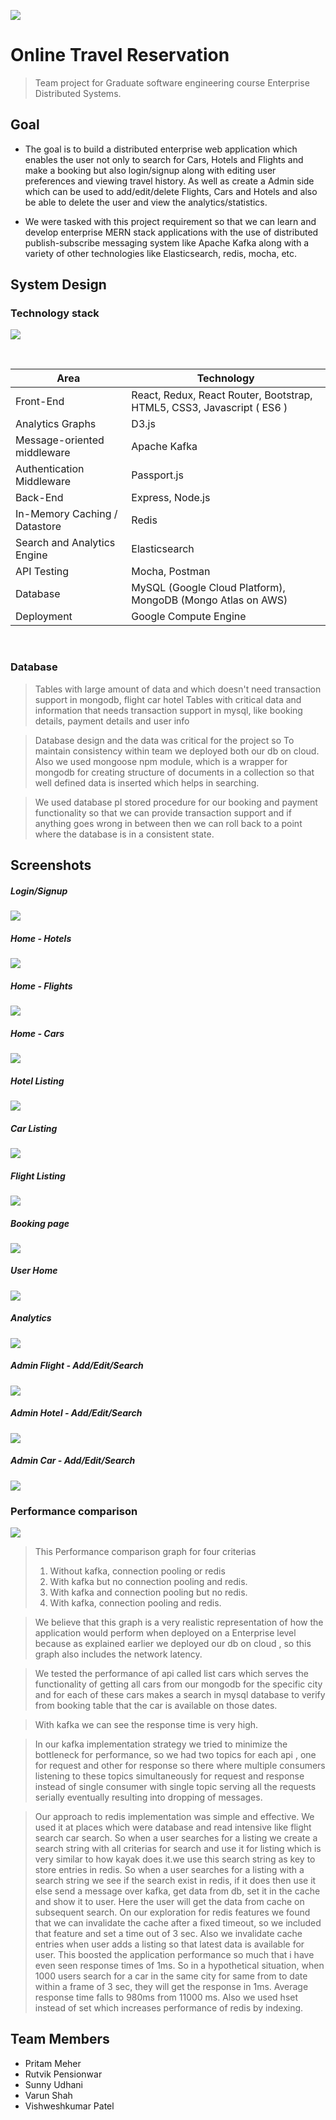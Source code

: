 <link rel="stylesheet" href="readme-src/modest.css">

![](readme-src/logo.png)


# Online Travel Reservation

> Team project for Graduate software engineering course Enterprise Distributed Systems.

## Goal

* The goal is to build a distributed enterprise web application which enables the user not only to search for Cars, Hotels and Flights and make a booking but also login/signup along with editing user preferences and viewing travel history. As well as create a Admin side which can be used to add/edit/delete Flights, Cars and Hotels and also be able to delete the user and view the analytics/statistics.

* We were tasked with this project requirement so that we can learn and develop enterprise MERN stack applications with the use of distributed publish-subscribe messaging system like Apache Kafka along with a variety of other technologies like Elasticsearch, redis, mocha, etc.

## System Design

### Technology stack

![](readme-src/kayak.png)

<br/>
<table>
<thead>
<tr>
<th>Area</th>
<th>Technology</th>
</tr>
</thead>
<tbody>
	<tr>
		<td>Front-End</td>
		<td>React, Redux, React Router, Bootstrap, HTML5, CSS3, Javascript ( ES6 )</td>
	</tr>
	<tr>
		<td>Analytics Graphs</td>
		<td>D3.js</td>
	</tr>
	<tr>
		<td>Message-oriented middleware</td>
		<td>Apache Kafka</td>
	</tr>
	<tr>
		<td>Authentication Middleware</td>
		<td>Passport.js</td>
	</tr>
	<tr>
		<td>Back-End</td>
		<td>Express, Node.js</td>
	</tr>
	<tr>
		<td>In-Memory Caching / Datastore</td>
		<td>Redis</td>
	</tr>
	<tr>
		<td>Search and Analytics Engine</td>
		<td>Elasticsearch</td>
	</tr>
	<tr>
		<td>API Testing</td>
		<td>Mocha, Postman</td>
	</tr>
	<tr>
		<td>Database</td>
		<td>MySQL (Google Cloud Platform), MongoDB (Mongo Atlas on AWS)</td>
	</tr>
    <tr>
		<td>Deployment</td>
		<td>Google Compute Engine</td>
	</tr>
</tbody>
</table>
<br/>

### Database
> Tables with large amount of data and which doesn't need transaction support in mongodb, flight car hotel
Tables with critical data and information that needs transaction support in mysql, like booking details, payment details and user info

> Database design and the data was critical for the project so To maintain consistency within team we deployed both our db on cloud. Also we used mongoose npm module, which is a wrapper for mongodb for creating structure of documents in a collection so that well defined data is inserted which helps in searching.

> We used database pl stored procedure for our booking and payment functionality so that we can provide transaction support and if anything goes wrong in between then we can roll back to a point where the database is in a consistent state.



## Screenshots

##### Login/Signup

![](readme-src/signup.png)

##### Home - Hotels

![](readme-src/home1.png)

##### Home - Flights

![](readme-src/home2.png)

##### Home - Cars

![](readme-src/home3.png)

##### Hotel Listing

![](readme-src/hotel.png)

##### Car Listing

![](readme-src/car.png)

##### Flight Listing

![](readme-src/flight.png)

##### Booking page

![](readme-src/booking.png)

##### User Home

![](readme-src/userhome.png)

##### Analytics

![](readme-src/analytics.jpg)

##### Admin Flight - Add/Edit/Search

![](readme-src/adminflight.png)

##### Admin Hotel - Add/Edit/Search

![](readme-src/adminhotel.png)

##### Admin Car - Add/Edit/Search

![](readme-src/admincar.png)


### Performance comparison


![](readme-src/20171206054407.jpg)


> This Performance comparison graph for four criterias 
> 1. Without kafka, connection pooling or redis
> 2. With kafka but no connection pooling and redis.
> 3. With kafka and connection pooling but no redis.
> 4. With kafka, connection pooling and redis.
 
> We believe that this graph is a very realistic representation of how the application would perform when deployed on a Enterprise level because as explained earlier we deployed our db on cloud , so this graph also includes the network latency.

> We tested the performance of api called list cars  which serves the functionality of getting all cars from our mongodb for the specific city and for each of these cars makes a search in mysql database to verify from booking table that the car is available on those dates.

> With kafka we can see the response time is very high.

> In our kafka implementation  strategy we tried to minimize the bottleneck for performance, so we had two topics for each api , one for request and other for response so there where multiple consumers listening to these topics simultaneously for request and response instead of single consumer with single topic serving all the requests serially eventually resulting into dropping of messages.

> Our approach to redis implementation was simple and effective. We used it at places which were database and read intensive like flight search car search. So when a user searches for a listing we create a search string with all criterias for search and use it for listing which is very similar to how kayak does it.we use this search string as key to store entries in redis. So when a user searches for  a listing with a search string we see if the search exist in redis, if it does then use it else send a message over kafka, get data from db, set it in the cache and show it to user. Here the user will get the data from cache on subsequent search. On our exploration for redis features we found that we can invalidate the cache after a fixed timeout, so we included that feature and set a time out of 3 sec. Also we invalidate cache entries when user adds a listing so that latest data is available for user. This boosted the application performance so much that i have even seen response times of 1ms. So in a hypothetical situation, when 1000 users search for a car in the same city for same from to date within a frame of 3 sec, they will get the response in 1ms.
Average response time falls to 980ms from 11000 ms.
Also we used hset instead of set which increases performance of redis by indexing.




## Team Members

*	Pritam Meher
*	Rutvik Pensionwar
*	Sunny Udhani
*	Varun Shah
*	Vishweshkumar Patel
